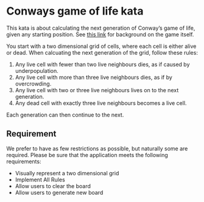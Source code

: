 # Conways game of life kata
This kata is about calculating the next generation of Conway’s game of life, given any starting position. See [this link](http://en.wikipedia.org/wiki/Conway%27s_Game_of_Life) for background on the game itself.

You start with a two dimensional grid of cells, where each cell is either alive or dead. When calcuating the next generation of the grid, follow these rules:

   1. Any live cell with fewer than two live neighbours dies, as if caused by underpopulation.
   1. Any live cell with more than three live neighbours dies, as if by overcrowding.
   1. Any live cell with two or three live neighbours lives on to the next generation.
   1. Any dead cell with exactly three live neighbours becomes a live cell.
   
Each generation can then continue to the next.

## Requirement
We prefer to have as few restrictions as possible, but naturally some are required. Please be sure that the application meets the following requirements:

* Visually represent a two dimensional grid
* Implement All Rules
* Allow users to clear the board
* Allow users to generate new board
